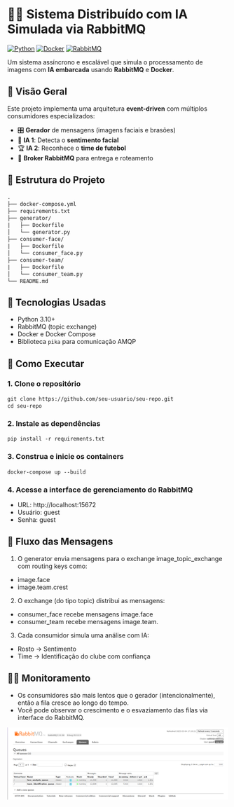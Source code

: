 # 🧠🔁 Sistema Distribuído com IA Simulada via RabbitMQ

[![Python](https://img.shields.io/badge/Python-3.10+-blue?logo=python)](https://www.python.org/)
[![Docker](https://img.shields.io/badge/Docker-Containerized-blue?logo=docker)](https://www.docker.com/)
[![RabbitMQ](https://img.shields.io/badge/RabbitMQ-3.x-orange?logo=rabbitmq)](https://www.rabbitmq.com/)

Um sistema assíncrono e escalável que simula o processamento de imagens com **IA embarcada** usando **RabbitMQ** e **Docker**.

## 📸 Visão Geral

Este projeto implementa uma arquitetura **event-driven** com múltiplos consumidores especializados:

- 🎛 **Gerador** de mensagens (imagens faciais e brasões)
- 🤖 **IA 1**: Detecta o **sentimento facial**
- 🏆 **IA 2**: Reconhece o **time de futebol**
- 🐇 **Broker RabbitMQ** para entrega e roteamento

## 📂 Estrutura do Projeto

```
.
├── docker-compose.yml
├── requirements.txt
├── generator/
|   ├── Dockerfile
│   └── generator.py
├── consumer-face/
|   ├── Dockerfile
│   └── consumer_face.py
├── consumer-team/
|   ├── Dockerfile
│   └── consumer_team.py
└── README.md
```

## 🔧 Tecnologias Usadas

- Python 3.10+
- RabbitMQ (topic exchange)
- Docker e Docker Compose
- Biblioteca `pika` para comunicação AMQP

## 🚀 Como Executar

### 1. Clone o repositório

```
git clone https://github.com/seu-usuario/seu-repo.git
cd seu-repo
```

### 2. Instale as dependências
```
pip install -r requirements.txt
```

### 3. Construa e inicie os containers

```
docker-compose up --build
```

### 4. Acesse a interface de gerenciamento do RabbitMQ

- URL: http://localhost:15672
- Usuário: guest
- Senha: guest

## 🔄 Fluxo das Mensagens

1. O generator envia mensagens para o exchange image_topic_exchange com routing keys como:
- image.face
- image.team.crest

2. O exchange (do tipo topic) distribui as mensagens:
- consumer_face recebe mensagens image.face
- consumer_team recebe mensagens image.team.

3. Cada consumidor simula uma análise com IA:
- Rosto → Sentimento
- Time → Identificação do clube com confiança

## 🕵️‍♂️ Monitoramento
- Os consumidores são mais lentos que o gerador (intencionalmente), então a fila cresce ao longo do tempo.
- Você pode observar o crescimento e o esvaziamento das filas via interface do RabbitMQ.

![Painel do RabbitMQ](image/filas.png)

